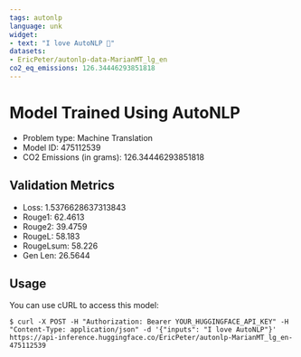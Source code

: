 ```yaml
---
tags: autonlp
language: unk
widget:
- text: "I love AutoNLP 🤗"
datasets:
- EricPeter/autonlp-data-MarianMT_lg_en
co2_eq_emissions: 126.34446293851818
---
```


# Model Trained Using AutoNLP

- Problem type: Machine Translation
- Model ID: 475112539
- CO2 Emissions (in grams): 126.34446293851818

## Validation Metrics

- Loss: 1.5376628637313843
- Rouge1: 62.4613
- Rouge2: 39.4759
- RougeL: 58.183
- RougeLsum: 58.226
- Gen Len: 26.5644

## Usage

You can use cURL to access this model:

```
$ curl -X POST -H "Authorization: Bearer YOUR_HUGGINGFACE_API_KEY" -H "Content-Type: application/json" -d '{"inputs": "I love AutoNLP"}' https://api-inference.huggingface.co/EricPeter/autonlp-MarianMT_lg_en-475112539
```